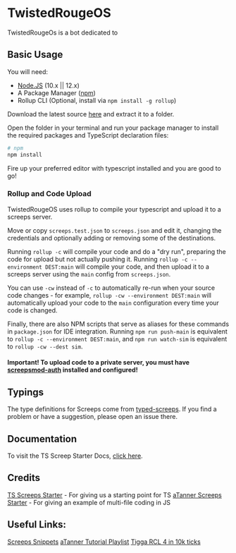 # TwistedRougeOS

TwistedRougeOs is a bot dedicated to

## Basic Usage

You will need:

- [Node.JS](https://nodejs.org/en/download) (10.x || 12.x)
- A Package Manager ([npm](https://docs.npmjs.com/getting-started/installing-node))
- Rollup CLI (Optional, install via `npm install -g rollup`)

Download the latest source [here](https://github.com/mkaulfers/TwistedRougeOS) and extract it to a folder.

Open the folder in your terminal and run your package manager to install the required packages and TypeScript declaration files:

```bash
# npm
npm install
```

Fire up your preferred editor with typescript installed and you are good to go!

### Rollup and Code Upload

TwistedRougeOS uses rollup to compile your typescript and upload it to a screeps server.

Move or copy `screeps.test.json` to `screeps.json` and edit it, changing the credentials and optionally adding or removing some of the destinations.

Running `rollup -c` will compile your code and do a "dry run", preparing the code for upload but not actually pushing it. Running `rollup -c --environment DEST:main` will compile your code, and then upload it to a screeps server using the `main` config from `screeps.json`.

You can use `-cw` instead of `-c` to automatically re-run when your source code changes - for example, `rollup -cw --environment DEST:main` will automatically upload your code to the `main` configuration every time your code is changed.

Finally, there are also NPM scripts that serve as aliases for these commands in `package.json` for IDE integration. Running `npm run push-main` is equivalent to `rollup -c --environment DEST:main`, and `npm run watch-sim` is equivalent to `rollup -cw --dest sim`.

#### Important! To upload code to a private server, you must have [screepsmod-auth](https://github.com/ScreepsMods/screepsmod-auth) installed and configured!

## Typings

The type definitions for Screeps come from [typed-screeps](https://github.com/screepers/typed-screeps). If you find a problem or have a suggestion, please open an issue there.

## Documentation

To visit the TS Screep Starter Docs, [click here](https://screepers.gitbook.io/screeps-typescript-starter/).

## Credits

[TS Screeps Starter](https://github.com/screepers/screeps-typescript-starter) - For giving us a starting point for TS
[aTanner Screeps Starter](https://github.com/AydenRennaker/screeps-starter) - For giving an example of multi-file coding in JS

## Useful Links:

[Screeps Snippets](https://github.com/screepers/screeps-snippets)
[aTanner Tutorial Playlist](https://www.youtube.com/playlist?list=PLw9di5JwI6p-HUP0yPUxciaEjrsFb2kR2)
[Tigga RCL 4 in 10k ticks](https://www.youtube.com/watch?v=zKUHmxSCma4)

